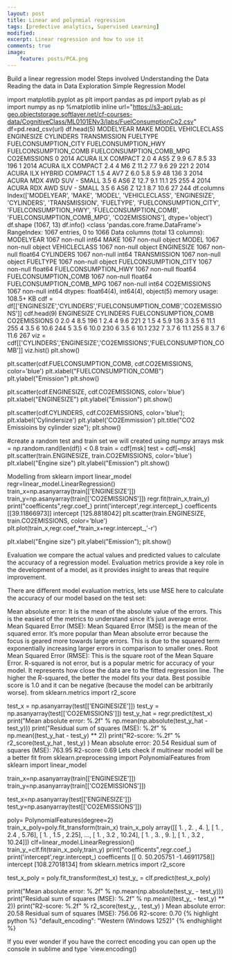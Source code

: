 ```yaml
---
layout: post
title: Linear and polynmial regression
tags: [predective analytics, Supervised Learning]
modified:
excerpt: Linear regression and how to use it
comments: true
image:
    feature: posts/PCA.png
---
```


Build a linear regression model
Steps involved
Understanding the Data
Reading the data in
Data Exploration
Simple Regression Model

import matplotlib.pyplot as plt
import pandas as pd
import pylab as pl
import numpy as np
%matplotlib inline
url="https://s3-api.us-geo.objectstorage.softlayer.net/cf-courses-data/CognitiveClass/ML0101ENv3/labs/FuelConsumptionCo2.csv"
df=pd.read_csv(url)
df.head(5)
MODELYEAR	MAKE	MODEL	VEHICLECLASS	ENGINESIZE	CYLINDERS	TRANSMISSION	FUELTYPE	FUELCONSUMPTION_CITY	FUELCONSUMPTION_HWY	FUELCONSUMPTION_COMB	FUELCONSUMPTION_COMB_MPG	CO2EMISSIONS
0	2014	ACURA	ILX	COMPACT	2.0	4	AS5	Z	9.9	6.7	8.5	33	196
1	2014	ACURA	ILX	COMPACT	2.4	4	M6	Z	11.2	7.7	9.6	29	221
2	2014	ACURA	ILX HYBRID	COMPACT	1.5	4	AV7	Z	6.0	5.8	5.9	48	136
3	2014	ACURA	MDX 4WD	SUV - SMALL	3.5	6	AS6	Z	12.7	9.1	11.1	25	255
4	2014	ACURA	RDX AWD	SUV - SMALL	3.5	6	AS6	Z	12.1	8.7	10.6	27	244
df.columns
Index(['MODELYEAR', 'MAKE', 'MODEL', 'VEHICLECLASS', 'ENGINESIZE', 'CYLINDERS',
       'TRANSMISSION', 'FUELTYPE', 'FUELCONSUMPTION_CITY',
       'FUELCONSUMPTION_HWY', 'FUELCONSUMPTION_COMB',
       'FUELCONSUMPTION_COMB_MPG', 'CO2EMISSIONS'],
      dtype='object')
df.shape
(1067, 13)
df.info()
<class 'pandas.core.frame.DataFrame'>
RangeIndex: 1067 entries, 0 to 1066
Data columns (total 13 columns):
MODELYEAR                   1067 non-null int64
MAKE                        1067 non-null object
MODEL                       1067 non-null object
VEHICLECLASS                1067 non-null object
ENGINESIZE                  1067 non-null float64
CYLINDERS                   1067 non-null int64
TRANSMISSION                1067 non-null object
FUELTYPE                    1067 non-null object
FUELCONSUMPTION_CITY        1067 non-null float64
FUELCONSUMPTION_HWY         1067 non-null float64
FUELCONSUMPTION_COMB        1067 non-null float64
FUELCONSUMPTION_COMB_MPG    1067 non-null int64
CO2EMISSIONS                1067 non-null int64
dtypes: float64(4), int64(4), object(5)
memory usage: 108.5+ KB
cdf = df[['ENGINESIZE','CYLINDERS','FUELCONSUMPTION_COMB','CO2EMISSIONS']]
cdf.head(9)
ENGINESIZE	CYLINDERS	FUELCONSUMPTION_COMB	CO2EMISSIONS
0	2.0	4	8.5	196
1	2.4	4	9.6	221
2	1.5	4	5.9	136
3	3.5	6	11.1	255
4	3.5	6	10.6	244
5	3.5	6	10.0	230
6	3.5	6	10.1	232
7	3.7	6	11.1	255
8	3.7	6	11.6	267
viz = cdf[['CYLINDERS','ENGINESIZE','CO2EMISSIONS','FUELCONSUMPTION_COMB']]
viz.hist()
plt.show()

plt.scatter(cdf.FUELCONSUMPTION_COMB, cdf.CO2EMISSIONS,  color='blue')
plt.xlabel("FUELCONSUMPTION_COMB")
plt.ylabel("Emission")
plt.show()

plt.scatter(cdf.ENGINESIZE, cdf.CO2EMISSIONS,  color='blue')
plt.xlabel("ENGINESIZE")
plt.ylabel("Emission")
plt.show()

plt.scatter(cdf.CYLINDERS, cdf.CO2EMISSIONS,  color='blue');
plt.xlabel('Cylindersize')
plt.ylabel('CO2Emmission')
plt.title("CO2 Emissioins by cylinder size");
plt.show()

#create a random test and train set we will created using numpy arrays
msk = np.random.rand(len(df)) < 0.8
train = cdf[msk]
test = cdf[~msk]
plt.scatter(train.ENGINESIZE, train.CO2EMISSIONS,  color='blue')
plt.xlabel("Engine size")
plt.ylabel("Emission")
plt.show()

Modelling
from sklearn import linear_model
regr=linear_model.LinearRegression()
train_x=np.asanyarray(train[['ENGINESIZE']])
train_y=np.asanyarray(train[['CO2EMISSIONS']])
regr.fit(train_x,train_y)
print("coefficents",regr.coef_)
print('intercept',regr.intercept_)
coefficents [[39.11866973]]
intercept [125.8818042]
plt.scatter(train.ENGINESIZE, train.CO2EMISSIONS,  color='blue')
plt.plot(train_x,regr.coef_*train_x+regr.intercept_,'-r')

plt.xlabel("Engine size")
plt.ylabel("Emission");
plt.show()

Evaluation
we compare the actual values and predicted values to calculate the accuracy of a regression model. Evaluation metrics provide a key role in the development of a model, as it provides insight to areas that require improvement.

There are different model evaluation metrics, lets use MSE here to calculate the accuracy of our model based on the test set:

Mean absolute error: It is the mean of the absolute value of the errors. This is the easiest of the metrics to understand since it’s just average error.
Mean Squared Error (MSE): Mean Squared Error (MSE) is the mean of the squared error. It’s more popular than Mean absolute error because the focus is geared more towards large errors. This is due to the squared term exponentially increasing larger errors in comparison to smaller ones.
Root Mean Squared Error (RMSE): This is the square root of the Mean Square Error.
R-squared is not error, but is a popular metric for accuracy of your model. It represents how close the data are to the fitted regression line. The higher the R-squared, the better the model fits your data. Best possible score is 1.0 and it can be negative (because the model can be arbitrarily worse).
from sklearn.metrics import r2_score

test_x = np.asanyarray(test[['ENGINESIZE']])
test_y = np.asanyarray(test[['CO2EMISSIONS']])
test_y_hat = regr.predict(test_x)
print("Mean absolute error: %.2f" % np.mean(np.absolute(test_y_hat - test_y)))
print("Residual sum of squares (MSE): %.2f" % np.mean((test_y_hat - test_y) ** 2))
print("R2-score: %.2f" % r2_score(test_y_hat , test_y) )
Mean absolute error: 20.54
Residual sum of squares (MSE): 763.95
R2-score: 0.69
Lets check if multinear model will be a better fit
from sklearn.preprocessing import PolynomialFeatures
from sklearn import linear_model

train_x=np.asanyarray(train[['ENGINESIZE']])
train_y=np.asanyarray(train[['CO2EMISSIONS']])

test_x=np.asanyarray(test[['ENGINESIZE']])
test_y=np.asanyarray(test[['CO2EMISSIONS']])

poly= PolynomialFeatures(degree=2)
train_x_poly=poly.fit_transform(train_x)
train_x_poly
array([[ 1.  ,  2.  ,  4.  ],
       [ 1.  ,  2.4 ,  5.76],
       [ 1.  ,  1.5 ,  2.25],
       ...,
       [ 1.  ,  3.2 , 10.24],
       [ 1.  ,  3.  ,  9.  ],
       [ 1.  ,  3.2 , 10.24]])
clf=linear_model.LinearRegression()
train_y_=clf.fit(train_x_poly,train_y)
print("coefficents",regr.coef_)
print('intercept',regr.intercept_)
coefficents [[ 0.         50.205751   -1.46911758]]
intercept [108.27018134]
from sklearn.metrics import r2_score

test_x_poly = poly.fit_transform(test_x)
test_y_ = clf.predict(test_x_poly)

print("Mean absolute error: %.2f" % np.mean(np.absolute(test_y_ - test_y)))
print("Residual sum of squares (MSE): %.2f" % np.mean((test_y_ - test_y) ** 2))
print("R2-score: %.2f" % r2_score(test_y_ , test_y) )
Mean absolute error: 20.58
Residual sum of squares (MSE): 756.06
R2-score: 0.70
{% highlight python %}
"default_encoding": "Western (Windows 1252)"
{% endhighlight %}

If you ever wonder if you have the correct encoding you can open up the console in sublime and type `view.encoding()
